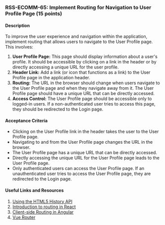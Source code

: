 ### RSS-ECOMM-65: Implement Routing for Navigation to User Profile Page (15 points)

#### Description
To improve the user experience and navigation within the application, implement routing that allows users to navigate to the User Profile page. This involves:

1. **User Profile Page:** This page should display information about a user's profile. It should be accessible by clicking on a link in the header or by directly accessing a unique URL for the user profile.
2. **Header Link:** Add a link (or icon that functions as a link) to the User Profile page in the application header.
3. **Routing:** The URL in the browser should change when users navigate to the User Profile page and when they navigate away from it. The User Profile page should have a unique URL that can be directly accessed.
4. **Access Control:** The User Profile page should be accessible only to logged-in users. If a non-authenticated user tries to access this page, they should be redirected to the Login page.

#### Acceptance Criteria
- Clicking on the User Profile link in the header takes the user to the User Profile page.
- Navigating to and from the User Profile page changes the URL in the browser.
- The User Profile page has a unique URL that can be directly accessed.
- Directly accessing the unique URL for the User Profile page leads to the User Profile page.
- Only authenticated users can access the User Profile page. If an unauthenticated user tries to access the User Profile page, they are redirected to the Login page.

#### Useful Links and Resources
1. [Using the HTML5 History API](https://developer.mozilla.org/en-US/docs/Web/API/History_API)
2. [Introduction to routing in React](https://reactrouter.com/en/6.14.1/start/tutorial)
3. [Client-side Routing in Angular](https://angular.io/guide/router)
4. [Vue Router](https://router.vuejs.org/)
